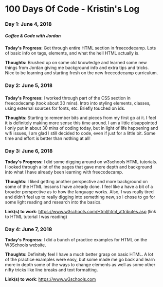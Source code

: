 # 100 Days Of Code - Kristin's Log

### Day 1: June 4, 2018 
##### Coffee & Code with Jordan

**Today's Progress**: Got through entire HTML section in freecodecamp. Lots of basic info on tags, elements, and what the hell HTML actually is.

**Thoughts:** Brushed up on some old knowledge and learned some new things from Jordan giving me background info and extra tips and tricks. Nice to be learning and starting fresh on the new freecodecamp curriculum. 


### Day 2: June 5, 2018
##### 

**Today's Progress**: I worked through part of the CSS section in freecodecamp (took about 30 mins). Intro into styling elements, classes, using external sources for fonts, etc. Briefly touched on ids.

**Thoughts**: Starting to remember bits and pieces from my first go at it. I feel it is definitely making more sense this time around. I am a little disappointed I only put in about 30 mins of coding today, but in light of life happening and wifi issues, I am glad I still decided to code, even if just for a little bit. Some time and effort is better than nothing at all!


### Day 3: June 6, 2018

**Today's Progress**: I did some digging around on w3schools HTML tutorials. I looked through a lot of the pages that gave more depth and background into what I have already been learning with freecodecamp.

**Thoughts**: I liked getting another perspective and more background on some of the HTML lessons I have already done. I feel like a have a bit of a broader perspective as to how the language works. Also, I was really tired and didn't feel up to really digging into something new, so I chose to go for some light reading and research into the basics.

**Link(s) to work**: https://www.w3schools.com/Html/html_attributes.asp (link to HTML tutorial I was reading)


### Day 4: June 7, 2018

**Today's Progress**:  I did a bunch of practice examples for HTML on the W3Schools website. 

**Thoughts**: Definitely feel I have a much better grasp on basic HTML. A lot of the practice examples were easy, but some made me go back and learn more in depth some of the ways to change elements as well as some other nifty tricks like line breaks and text formatting. 

**Link(s) to work**: https://www.w3schools.com
